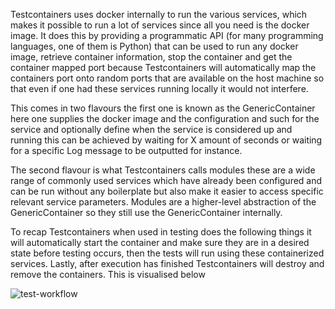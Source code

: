 Testcontainers uses docker internally to run the various services, which makes it possible to run a lot of services since all you need is the docker image. It does this by providing a programmatic API (for many programming languages, one of them is Python) that can be used to run any docker image, retrieve container information, stop the container and get the container mapped port because Testcontainers will automatically map the containers port onto random ports that are available on the host machine so that even if one had these services running locally it would not interfere. 

This comes in two flavours the first one is known as the GenericContainer here one supplies the docker image and the configuration and such for the service and optionally define when the service is considered up and running this can be achieved by waiting for X amount of seconds or waiting for a specific Log message to be outputted for instance. 

The second flavour is what Testcontainers calls modules these are a wide range of commonly used services which have already been configured and can be run without any boilerplate but also make it easier to access specific relevant service parameters. Modules are a higher-level abstraction of the GenericContainer so they still use the GenericContainer internally. 

To recap Testcontainers when used in testing does the following things it will automatically start the container and make sure they are in a desired state before testing occurs, then the tests will run using these containerized services. Lastly, after execution has finished Testcontainers will destroy and remove the containers. This is visualised below 

![test-workflow](../killercoda-executable-tutortial/assets/testcontainers-flow.png)
